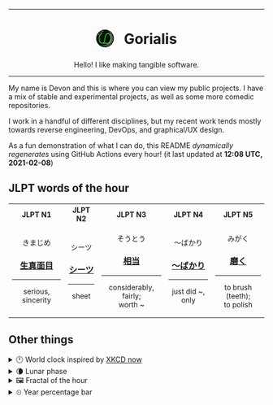 ***

<h1 align="center">
<sub>
    <img src="readme/resources/avatar.png" height="36">
</sub>
&nbsp;
Gorialis
</h1>
<p align="center">
Hello! I like making tangible software.
</p>

***

My name is Devon and this is where you can view my public projects. I have a mix of stable and experimental projects, as well as some more comedic repositories.

I work in a handful of different disciplines, but my recent work tends mostly towards reverse engineering, DevOps, and graphical/UX design.

As a fun demonstration of what I can do, this README *dynamically regenerates* using GitHub Actions every hour! (it last updated at **12:08 UTC, 2021-02-08**)

<h2>JLPT words of the hour</h2>
<table>
    <tr>
        <th>JLPT N1</th>
        <th>JLPT N2</th>
        <th>JLPT N3</th>
        <th>JLPT N4</th>
        <th>JLPT N5</th>
    </tr>
    <tr>
        <td>
            <p align="center">きまじめ</p>
            <h3 align="center"><b><a href="https://jisho.org/search/%E7%94%9F%E7%9C%9F%E9%9D%A2%E7%9B%AE">生真面目</a></b></h3>
            <hr>
            <p align="center">serious,<wbr> sincerity</p>
        </td>
        <td>
            <p align="center">シーツ</p>
            <h3 align="center"><b><a href="https://jisho.org/search/%E3%82%B7%E3%83%BC%E3%83%84">シーツ</a></b></h3>
            <hr>
            <p align="center">sheet</p>
        </td>
        <td>
            <p align="center">そうとう</p>
            <h3 align="center"><b><a href="https://jisho.org/search/%E7%9B%B8%E5%BD%93">相当</a></b></h3>
            <hr>
            <p align="center">considerably,<wbr> fairly;<br> worth ~</p>
        </td>
        <td>
            <p align="center">～ばかり</p>
            <h3 align="center"><b><a href="https://jisho.org/search/%EF%BD%9E%E3%81%B0%E3%81%8B%E3%82%8A">～ばかり</a></b></h3>
            <hr>
            <p align="center">just did ~,<wbr> only</p>
        </td>
        <td>
            <p align="center">みがく</p>
            <h3 align="center"><b><a href="https://jisho.org/search/%E7%A3%A8%E3%81%8F">磨く</a></b></h3>
            <hr>
            <p align="center">to brush (teeth);<br> to polish</p>
        </td>
    </tr>
</table>

<h2>Other things</h2>
<details>
<summary>🕛  World clock inspired by <a href="https://xkcd.com/now">XKCD now</a></summary>

> <img src="generated/now.png" width="512">

</details>
<details>
<summary>🌘 Lunar phase</summary>

The moon is approximately 91.09% through its phase (Waning Crescent).

</details>
<details>
<summary>&#x1f5bc; Fractal of the hour</summary>

> <img src="generated/fractal.png" width="512">

</details>
<details>
<summary>&#x23f2; Year percentage bar</summary>
<pre><code>2021 [██▁▁▁▁▁▁▁▁▁▁▁▁▁▁▁▁▁▁] 10.55%</code></pre>
</details>
